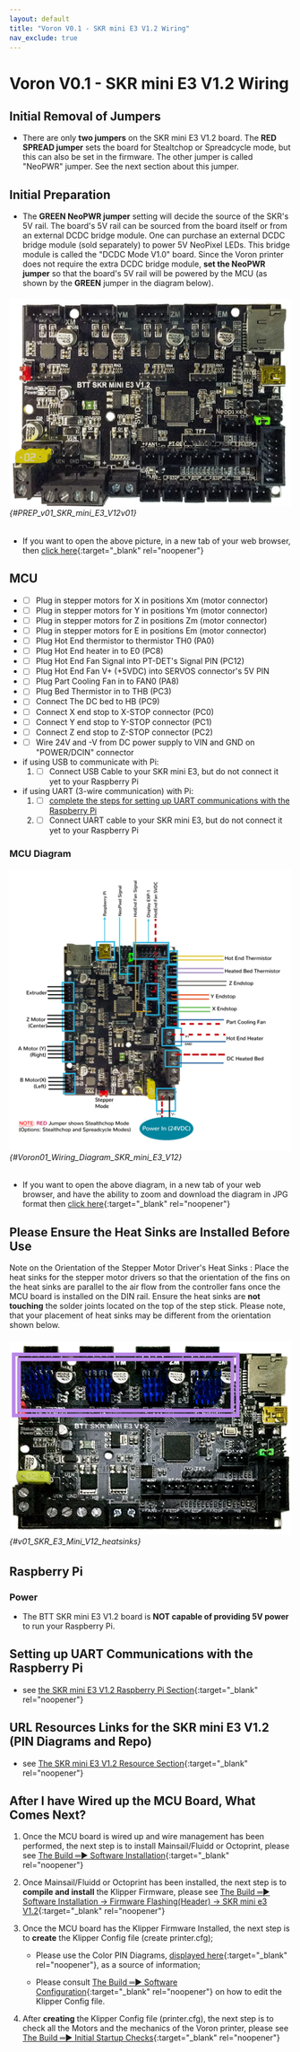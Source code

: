 ```yaml
---
layout: default
title: "Voron V0.1 - SKR mini E3 V1.2 Wiring"
nav_exclude: true
---
```


# Voron V0.1 - SKR mini E3 V1.2 Wiring

## Initial Removal of Jumpers

* There are only **two jumpers** on the SKR mini E3 V1.2 board.  The **<span class="color-blind-red">RED SPREAD jumper</span>** sets the board for Stealtchop or Spreadcycle mode, but this can also be set in the firmware.  The other jumper is called "NeoPWR" jumper.  See the next section about this jumper.

## Initial Preparation

* The **<span class="color-blind-green">GREEN NeoPWR jumper</span>** setting will decide the source of the SKR's 5V rail. The board's 5V rail can be sourced from the board itself or from an external DCDC bridge module.  One can purchase an external DCDC bridge module (sold separately) to power 5V NeoPixel LEDs.  This bridge module is called the "DCDC Mode V1.0" board. Since the Voron printer does not require the extra DCDC bridge module, **set the NeoPWR jumper** so that the board's 5V rail will be powered by the MCU (as shown by the **<span class="color-blind-green">GREEN</span>** jumper in the diagram below).

###### ![](./images/SKR_mini_E3_V1.2_for_Prep_Diagram_150.png) {#PREP_v01_SKR_mini_E3_V12v01}

* If you want to open the above picture, in a new tab of your web browser, then [click here](./images/SKR_mini_E3_V1.2_for_Prep_Diagram_150.png){:target="_blank" rel="noopener"}

## MCU

* - [ ] Plug in stepper motors for X in positions Xm (motor connector)
* - [ ] Plug in stepper motors for Y in positions Ym (motor connector)
* - [ ] Plug in stepper motors for Z in positions Zm (motor connector)
* - [ ] Plug in stepper motors for E in positions Em (motor connector)
* - [ ] Plug Hot End thermistor to thermistor TH0 (PA0)
* - [ ] Plug Hot End heater in to E0 (PC8)
* - [ ] Plug Hot End Fan Signal into PT-DET's Signal PIN (PC12)
* - [ ] Plug Hot End Fan V+ (+5VDC) into SERVOS connector's 5V PIN
* - [ ] Plug Part Cooling Fan in to FAN0 (PA8)
* - [ ] Plug Bed Thermistor in to THB (PC3)
* - [ ] Connect The DC bed to HB (PC9)
* - [ ] Connect X end stop to X-STOP connector (PC0)
* - [ ] Connect Y end stop to Y-STOP connector (PC1)
* - [ ] Connect Z end stop to Z-STOP connector (PC2)
* - [ ] Wire 24V and -V from DC power supply to VIN and GND on "POWER/DCIN" connector
* if using USB to communicate with Pi:
    1. - [ ] Connect USB Cable to your SKR mini E3, but do not connect it yet to your Raspberry Pi
* if using UART (3-wire communication) with Pi:
    1. - [ ] [complete the steps for setting up UART communications with the Raspberry Pi](#setting-up-uart-communications-with-the-raspberry-pi)
    2. - [ ] Connect UART cable to your SKR mini E3, but do not connect it yet to your Raspberry Pi

### MCU Diagram

###### ![](./images/Voron0.1_Wiring_Diagram_SKR_mini_E3_V1.2_150.jpg) {#Voron01_Wiring_Diagram_SKR_mini_E3_V12}

* <span class="fs_percent_110">If you want to open the above diagram, in a new tab of your web browser, and have the ability to zoom and download the diagram in JPG format then [click here](./images/Voron0.1_Wiring_Diagram_SKR_mini_E3_V1.2_150.jpg){:target="_blank" rel="noopener"}</span>

## Please Ensure the Heat Sinks are Installed Before Use

<span class="color-blind-red">Note on the Orientation of the Stepper Motor Driver's Heat Sinks</span>
: Place the heat sinks for the stepper motor drivers so that the orientation of the fins on the heat sinks are parallel to the air flow from the controller fans once the MCU board is installed on the DIN rail. Ensure the heat sinks are **not touching** the solder joints located on the top of the step stick. Please note, that your placement of heat sinks may be different from the orientation shown below.

###### ![](./images/SKR_E3_Mini_V1.2_heatsinks_150.png) {#v01_SKR_E3_Mini_V12_heatsinks}

## Raspberry Pi

### Power
* The BTT SKR mini E3 V1.2 board is **NOT capable of providing 5V power** to run your Raspberry Pi.

## Setting up UART Communications with the Raspberry Pi

* see [the SKR mini E3 V1.2 Raspberry Pi Section](./mini_e3_v12_RaspberryPi#raspberry-pi){:target="_blank" rel="noopener"}

<div>

<!--### The Klipper Configuration file forSKR Mini E3 V1.2 board

The Klipper Configuration file from VoronDesign/Voron-0 GitHub Repo, Voron0.1 branch for SKR Mini E3 V1.2 board is [located here](https://github.com/VoronDesign/Voron-0/blob/Voron0.1/Firmware/xxxxxxxxxxxxxxxsw_skr_mini_e3_v12_config.cfg)
-->

</div>

## URL Resources Links for the SKR mini E3 V1.2 (PIN Diagrams and Repo)

* see [The SKR mini E3 V1.2 Resource Section](./mini_e3_v12_Resources#color-pin-diagram-for-skr-mini-e3-v12){:target="_blank" rel="noopener"}

## After I have Wired up the MCU Board, What Comes Next?

1. Once the MCU board is wired up and wire management has been performed, the next step is to install Mainsail/Fluidd or Octoprint, please see [The Build ═► Software Installation](../../build/software/index#software-installation){:target="_blank" rel="noopener"}

2. Once Mainsail/Fluidd or Octoprint has been installed, the next step is to **compile and install** the Klipper Firmware, please see [The Build ═► Software Installation -> Firmware Flashing(Header) -> SKR mini e3 V1.2](../../build/software/miniE3_v12_klipper#skr-mini-e3-v12-klipper-firmware){:target="_blank" rel="noopener"}

3. Once the MCU board has the Klipper Firmware Installed, the next step is to **create** the Klipper Config file (create printer.cfg);

    * Please use the Color PIN Diagrams, [displayed here](./mini_e3_v12_Resources#color-pin-diagram-for-skr-mini-e3-v12){:target="_blank" rel="noopener"}, as a source of information;

    * Please consult [The Build ═► Software Configuration](../../build/software/configuration#software-configuration){:target="_blank" rel="noopener"} on how to edit the Klipper Config file.

4. After **creating** the Klipper Config file (printer.cfg), the next step is to check all the Motors and the mechanics of the Voron printer, please see [The Build ═► Initial Startup Checks](../../build/startup/index#initial-startup-checks){:target="_blank" rel="noopener"}